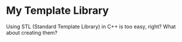 # My Template Library

Using STL (Standard Template Library) in C++ is too easy, right?
What about creating them?
